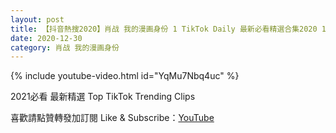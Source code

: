 ```yaml
---
layout: post
title: 【抖音熱搜2020】肖战 我的漫画身份 1 TikTok Daily 最新必看精選合集2020 12 30
date: 2020-12-30
category: 肖战 我的漫画身份
---
```


{% include youtube-video.html id="YqMu7Nbq4uc" %}

2021必看 最新精選 Top TikTok Trending Clips

喜歡請點贊轉發加訂閱 Like & Subscribe：[YouTube](https://www.youtube.com/channel/UCAoR7VcanIPd04uEq_GIylA/videos)

